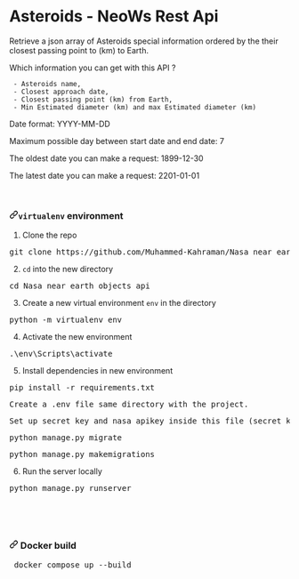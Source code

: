 # Asteroids - NeoWs Rest Api

Retrieve a json array of Asteroids special information ordered by the their closest passing point to (km) to Earth.

Which information you can get with this API ?

     - Asteroids name,
     - Closest approach date,
     - Closest passing point (km) from Earth, 
     - Min Estimated diameter (km) and max Estimated diameter (km)

Date format: YYYY-MM-DD

Maximum possible day between start date and end date: 7

The oldest date you can make a request: 1899-12-30

The latest date you can make a request: 2201-01-01

<p dir="auto"> </p>
<h3 dir="auto"><a id="user-content-virtualenv-environment-" class="anchor" aria-hidden="true" href="#virtualenv-environment-"><svg class="octicon octicon-link" viewBox="0 0 16 16" version="1.1" width="16" height="16" aria-hidden="true"><path fill-rule="evenodd" d="M7.775 3.275a.75.75 0 001.06 1.06l1.25-1.25a2 2 0 112.83 2.83l-2.5 2.5a2 2 0 01-2.83 0 .75.75 0 00-1.06 1.06 3.5 3.5 0 004.95 0l2.5-2.5a3.5 3.5 0 00-4.95-4.95l-1.25 1.25zm-4.69 9.64a2 2 0 010-2.83l2.5-2.5a2 2 0 012.83 0 .75.75 0 001.06-1.06 3.5 3.5 0 00-4.95 0l-2.5 2.5a3.5 3.5 0 004.95 4.95l1.25-1.25a.75.75 0 00-1.06-1.06l-1.25 1.25a2 2 0 01-2.83 0z"></path></svg></a><code>virtualenv</code> environment <a name="user-content-virtualenv"></a></h3>
<ol dir="auto">
<li>Clone the repo</li>
</ol>
<div class="highlight highlight-source-shell position-relative overflow-auto" data-snippet-clipboard-copy-content="git clone https://github.com/nasa/apod-api"><pre>git clone https://github.com/Muhammed-Kahraman/Nasa_near_earth_objects_api.git</pre></div>
<ol start="2" dir="auto">
<li><code>cd</code> into the new directory</li>
</ol>
<div class="highlight highlight-source-shell position-relative overflow-auto" data-snippet-clipboard-copy-content="cd apod-api"><pre><span class="pl-c1">cd</span> Nasa_near_earth_objects_api </pre></div>
<ol start="3" dir="auto">
<li>Create a new virtual environment <code>env</code> in the directory</li>
</ol>
<div class="highlight highlight-source-shell position-relative overflow-auto" data-snippet-clipboard-copy-content="python -m virtualenv env"><pre>python -m virtualenv env</pre></div>
<ol start="4" dir="auto">
<li>Activate the new environment</li>
</ol>
<div class="highlight highlight-source-shell position-relative overflow-auto" data-snippet-clipboard-copy-content="source env/bin/activate"><pre><span class="pl-c1">.\env\Scripts\activate </pre></div>
<ol start="5" dir="auto">
<li>Install dependencies in new environment</li>
</ol>
<div class="highlight highlight-source-shell position-relative overflow-auto" data-snippet-clipboard-copy-content="pip install -r requirements.txt"><pre>pip install -r requirements.txt</pre></div>
<div class="highlight highlight-source-shell position-relative overflow-auto" data-snippet-clipboard-copy-content="pip install -r requirements.txt"><pre>Create a .env file same directory with the project.</pre></div>
<div class="highlight highlight-source-shell position-relative overflow-auto" data-snippet-clipboard-copy-content="pip install -r requirements.txt"><pre>Set up secret_key and nasa apikey inside this file (secret_key = "", apiKey = "")</pre></div>
<div class="highlight highlight-source-shell position-relative overflow-auto" data-snippet-clipboard-copy-content="pip install -r requirements.txt"><pre>python manage.py migrate</pre></div>
<div class="highlight highlight-source-shell position-relative overflow-auto" data-snippet-clipboard-copy-content="pip install -r requirements.txt"><pre>python manage.py makemigrations</pre></div>     
<ol start="6" dir="auto">
<li>Run the server locally</li>
</ol>
<div class="highlight highlight-source-shell position-relative overflow-auto" data-snippet-clipboard-copy-content="python application.py"><pre>python manage.py runserver </pre></div>
<p dir="auto"> </p>
<p dir="auto"> </p>
<h3 dir="auto"><a id="user-content-virtualenv-environment-" class="anchor" aria-hidden="true" href="#virtualenv-environment-"><svg class="octicon octicon-link" viewBox="0 0 16 16" version="1.1" width="16" height="16" aria-hidden="true"><path fill-rule="evenodd" d="M7.775 3.275a.75.75 0 001.06 1.06l1.25-1.25a2 2 0 112.83 2.83l-2.5 2.5a2 2 0 01-2.83 0 .75.75 0 00-1.06 1.06 3.5 3.5 0 004.95 0l2.5-2.5a3.5 3.5 0 00-4.95-4.95l-1.25 1.25zm-4.69 9.64a2 2 0 010-2.83l2.5-2.5a2 2 0 012.83 0 .75.75 0 001.06-1.06 3.5 3.5 0 00-4.95 0l-2.5 2.5a3.5 3.5 0 004.95 4.95l1.25-1.25a.75.75 0 00-1.06-1.06l-1.25 1.25a2 2 0 01-2.83 0z"></path></svg></a> Docker build <a name="user-content-virtualenv"></a></h3>
<div class="highlight highlight-source-shell position-relative overflow-auto" data-snippet-clipboard-copy-content="python application.py"><pre> docker compose up --build </pre></div>
<p dir="auto"> </p>

